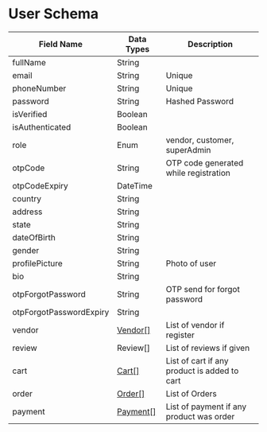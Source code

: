 # User Schema



| Field Name              | Data Types                       | Description                                  |
| ----------------------- | -------------------------------- | -------------------------------------------- |
| fullName                | String                           |                                              |
| email                   | String                           | Unique                                       |
| phoneNumber             | String                           | Unique                                       |
| password                | String                           | Hashed Password                              |
| isVerified              | Boolean                          |                                              |
| isAuthenticated         | Boolean                          |                                              |
| role                    | Enum                             | vendor, customer, superAdmin                 |
| otpCode                 | String                           | OTP code generated while registration        |
| otpCodeExpiry           | DateTime                         |                                              |
| country                 | String                           |                                              |
| address                 | String                           |                                              |
| state                   | String                           |                                              |
| dateOfBirth             | String                           |                                              |
| gender                  | String                           |                                              |
| profilePicture          | String                           | Photo of user                                |
| bio                     | String                           |                                              |
| otpForgotPassword       | String                           | OTP send for forgot password                 |
| otpForgotPasswordExpiry | String                           |                                              |
| vendor                  | [Vendor\[\]](vendor-schema.md)   | List of vendor if register                   |
| review                  | Review\[]                        | List of reviews if given                     |
| cart                    | [Cart\[\]](cart-schema.md)       | List of cart if any product is added to cart |
| order                   | [Order\[\]](order-schema.md)     | List of Orders                               |
| payment                 | [Payment\[\]](payment-schema.md) | List of payment if any product was order     |

